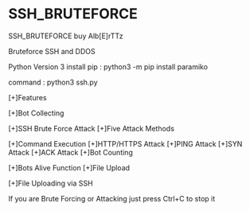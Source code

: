 # SSH_BRUTEFORCE
SSH_BRUTEFORCE buy Alb[E]rTTz

Bruteforce SSH and DDOS

Python Version 3 
install pip :
python3 -m pip install paramiko

command : python3 ssh.py

[+]Features

[+]Bot Collecting

[+]SSH Brute Force Attack
[+]Five Attack Methods

[+]Command Execution
[+]HTTP/HTTPS Attack
[+]PING Attack
[+]SYN Attack
[+]ACK Attack
[+]Bot Counting

[+]Bots Alive Function
[+]File Upload

[+]File Uploading via SSH

If you are Brute Forcing or Attacking just press Ctrl+C to stop it
